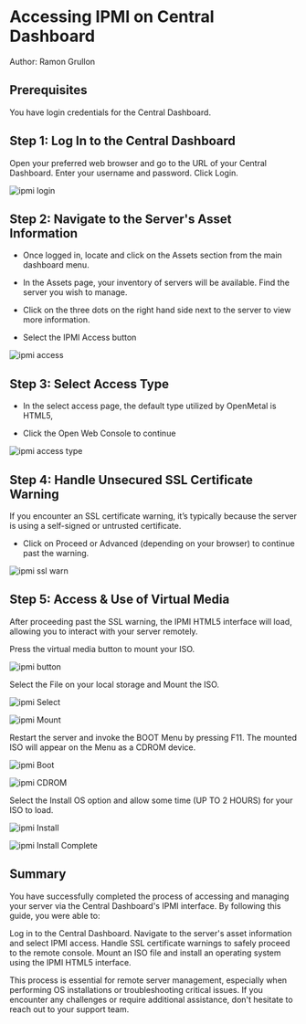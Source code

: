 # Accessing IPMI on Central Dashboard

Author: Ramon Grullon

## Prerequisites

You have login credentials for the Central Dashboard.

## Step 1: Log In to the Central Dashboard

Open your preferred web browser and go to the URL of your Central Dashboard.
Enter your username and password.
Click Login.

![ipmi login](images/ipmi-login.png "IPMI Login")

## Step 2: Navigate to the Server's Asset Information

- Once logged in, locate and click on the Assets section from the main dashboard
menu.

- In the Assets page, your inventory of servers will be available. Find the
server you wish to manage.

- Click on the three dots on the right hand side next to the server to view more
information.

- Select the IPMI Access button

![ipmi access](images/ipmi-access.png "IPMI Access")

## Step 3: Select Access Type

- In the select access page, the default type utilized by OpenMetal is HTML5,

- Click the Open Web Console to continue

![ipmi access type](images/ipmi-access-type.png "IPMI Access Type")

## Step 4: Handle Unsecured SSL Certificate Warning

If you encounter an SSL certificate warning, it’s typically because the server
is using a self-signed or untrusted certificate.

- Click on Proceed or Advanced (depending on your browser) to continue past the warning.

![ipmi ssl warn](images/ipmi-ssl-warn.png "IPMI SSL Warn")

## Step 5: Access & Use of Virtual Media

After proceeding past the SSL warning, the IPMI HTML5 interface will load,
allowing you to interact with your server remotely.

Press the virtual media button to mount your ISO.

![ipmi button](images/ipmi-media-button.png "IPMI Media Button")

Select the File on your local storage and Mount the ISO.

![ipmi Select](images/ipmi-select.png "IPMI Select")

![ipmi Mount](images/ipmi-mount.png "IPMI Mount")

Restart the server and invoke the BOOT Menu by pressing F11.
The mounted ISO will appear on the Menu as a CDROM device.

![ipmi Boot](images/ipmi-boot-menu.png "IPMI Boot")

![ipmi CDROM](images/ipmi-cdrom.png "IPMI CDROM")

Select the Install OS option and allow some time (UP TO 2 HOURS) for your ISO
to load.

![ipmi Install](images/ipmi-install.png "IPMI Install")

![ipmi Install Complete](images/ipmi-install-complete.png "IPMI Install Complete")

## Summary

You have successfully completed the process of accessing and managing your server
via the Central Dashboard's IPMI interface. By following this guide, you were
able to:

Log in to the Central Dashboard.
Navigate to the server's asset information and select IPMI access.
Handle SSL certificate warnings to safely proceed to the remote console.
Mount an ISO file and install an operating system using the IPMI HTML5 interface.

This process is essential for remote server management, especially when
performing OS installations or troubleshooting critical issues.
If you encounter any challenges or require additional assistance, don't hesitate
to reach out to your support team.
